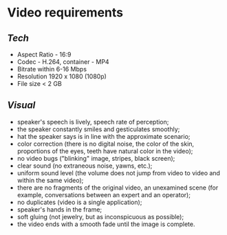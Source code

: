 # Video requirements
## _Tech_
- Aspect Ratio - 16:9
- Codec - H.264, container - MP4
- Bitrate within 6-16 Mbps
- Resolution 1920 x 1080 (1080p)
- File size < 2 GB

## _Visual_
- speaker's speech is lively, speech rate of perception;
- the speaker constantly smiles and gesticulates smoothly;
- hat the speaker says is in line with the approximate scenario;
- color correction (there is no digital noise, the color of the skin, proportions of the eyes, teeth have natural color in the video);
- no video bugs ("blinking" image, stripes, black screen);
- clear sound (no extraneous noise, yawns, etc.);
- uniform sound level (the volume does not jump from video to video and within the same video);
- there are no fragments of the original video, an unexamined scene (for example, conversations between an expert and an operator);
- no duplicates (video is a single application);
- speaker's hands in the frame;
- soft gluing (not jewelry, but as inconspicuous as possible);
- the video ends with a smooth fade until the image is complete.
